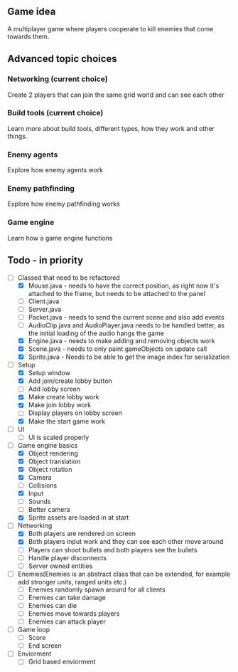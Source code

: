 ## Game idea
A multiplayer game where players cooperate to kill enemies that come towards them.

## Advanced topic choices
### Networking (current choice)
Create 2 players that can join the same grid world and can see each other
### Build tools (current choice)
Learn more about build tools, different types, how they work and other things.
### Enemy agents
Explore how enemy agents work
### Enemy pathfinding
Explore how enemy pathfinding works
### Game engine
Learn how a game engine functions

## Todo - in priority
- [ ] Classed that need to be refactored
    - [X] Mouse.java - needs to have the correct position, as right now it's attached to the frame, but needs to be attached to the panel
    - [ ] Client.java
    - [ ] Server.java
    - [ ] Packet.java - needs to send the current scene and also add events
    - [ ] AudioClip.java and AudioPlayer.java needs to be handled better, as the initial loading of the audio hangs the game
    - [X] Engine.java - needs to make adding and removing objects work
    - [X] Scene.java - needs to only paint gameObjects on update call
    - [X] Sprite.java - Needs to be able to get the image index for serialization

- [ ] Setup
    - [x] Setup window
    - [x] Add join/create lobby button
    - [ ] Add lobby screen
    - [x] Make create lobby work
    - [x] Make join lobby work
    - [ ] Display players on lobby screen
    - [x] Make the start game work

- [ ] UI
    - [ ] UI is scaled properly

- [ ] Game engine basics
    - [X] Object rendering
    - [X] Object translation
    - [X] Object rotation
    - [X] Camera
    - [ ] Collisions
    - [X] Input
    - [ ] Sounds
    - [ ] Better camera
    - [X] Sprite assets are loaded in at start

- [ ] Networking
    - [X] Both players are rendered on screen
    - [X] Both players input work and they can see each other move around
    - [ ] Players can shoot bullets and both players see the bullets
    - [ ] Handle player disconnects
    - [ ] Server owned entities

- [ ] Enemies(Enemies is an abstract class that can be extended, for example add stronger units, ranged units etc.)
    - [ ] Enemies randomly spawn around for all clients
    - [ ] Enemies can take damage
    - [ ] Enemies can die
    - [ ] Enemies move towards players
    - [ ] Enemies can attack player

- [ ] Game loop
    - [ ] Score
    - [ ] End screen

- [ ] Enviorment
    - [ ] Grid based enviorment